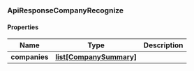 

[//]: # (CLASS:ApiResponseCompanyRecognize)

[//]: # (KIND:object)

### ApiResponseCompanyRecognize

#### Properties

[//]: # (START_DEFINITION)

Name | Type | Description
------------ | ------------- | -------------
**companies** | [**list[CompanySummary]**](CompanySummary.md) |  &nbsp;

[//]: # (END_DEFINITION)


[//]: # (CONTAINED_CLASS:CompanySummary)



